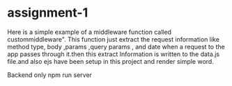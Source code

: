 # assignment-1
 Here is a simple example of a middleware function called custommiddleware". This function just extract the request information like method type, body ,params ,query params , and date  when a request to the app passes through it.then  this extract Information is written to the data.js file.and also  ejs have been setup in this project and render simple word.
 
 Backend only npm run server
